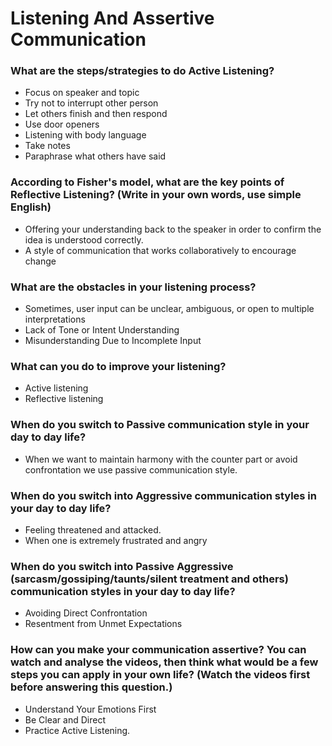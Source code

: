# Listening And Assertive Communication

### What are the steps/strategies to do Active Listening?

- Focus on speaker and topic
- Try not to interrupt other person
- Let others finish and then respond
- Use door openers
- Listening with body language
- Take notes
- Paraphrase what others have said

### According to Fisher's model, what are the key points of Reflective Listening? (Write in your own words, use simple English)

- Offering your understanding back to the speaker in order to confirm the idea is understood correctly.
- A style of communication that works collaboratively to encourage change

### What are the obstacles in your listening process?

- Sometimes, user input can be unclear, ambiguous, or open to multiple interpretations
- Lack of Tone or Intent Understanding
- Misunderstanding Due to Incomplete Input

### What can you do to improve your listening?

- Active listening
- Reflective listening

### When do you switch to Passive communication style in your day to day life?

- When we want to maintain harmony with the counter part or avoid confrontation we use passive communication style.

### When do you switch into Aggressive communication styles in your day to day life?

- Feeling threatened and attacked.
- When one is extremely frustrated and angry

### When do you switch into Passive Aggressive (sarcasm/gossiping/taunts/silent treatment and others) communication styles in your day to day life?

- Avoiding Direct Confrontation
- Resentment from Unmet Expectations

### How can you make your communication assertive? You can watch and analyse the videos, then think what would be a few steps you can apply in your own life? (Watch the videos first before answering this question.)

- Understand Your Emotions First
- Be Clear and Direct
- Practice Active Listening.
